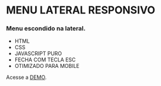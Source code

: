 <h1>MENU LATERAL RESPONSIVO</h1>

<h3>Menu escondido na lateral.</h3>
<ul>
	<li>HTML</li>
	<li>CSS</li>
	<li>JAVASCRIPT PURO</li>
	<li>FECHA COM TECLA ESC</li>
	<li>OTIMIZADO PARA MOBILE</li>
</ul>
<p>Acesse a <a href="https://netopapa.github.io/menu-lateral-responsivo">DEMO</a>.</p>